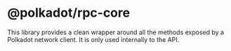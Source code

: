 # @polkadot/rpc-core

This library provides a clean wrapper around all the methods exposed by a Polkadot network client. It is only used internally to the API.
